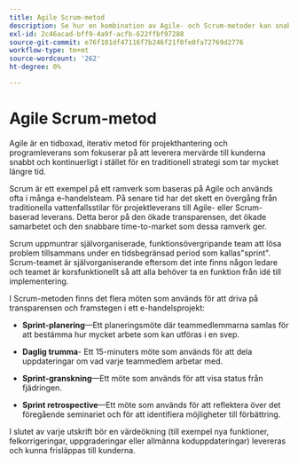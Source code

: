 ```yaml
---
title: Agile Scrum-metod
description: Se hur en kombination av Agile- och Scrum-metoder kan snabba upp ert e-handelsprojekt.
exl-id: 2c46acad-bff9-4a9f-acfb-622ffbf97288
source-git-commit: e76f101df47116f7b246f21f0fe0fa72769d2776
workflow-type: tm+mt
source-wordcount: '262'
ht-degree: 0%

---
```


# Agile Scrum-metod

Agile är en tidboxad, iterativ metod för projekthantering och programleverans som fokuserar på att leverera mervärde till kunderna snabbt och kontinuerligt i stället för en traditionell strategi som tar mycket längre tid.

Scrum är ett exempel på ett ramverk som baseras på Agile och används ofta i många e-handelsteam. På senare tid har det skett en övergång från traditionella vattenfallsstilar för projektleverans till Agile- eller Scrum-baserad leverans. Detta beror på den ökade transparensen, det ökade samarbetet och den snabbare time-to-market som dessa ramverk ger.

Scrum uppmuntrar självorganiserade, funktionsövergripande team att lösa problem tillsammans under en tidsbegränsad period som kallas&quot;sprint&quot;. Scrum-teamet är självorganiserande eftersom det inte finns någon ledare och teamet är korsfunktionellt så att alla behöver ta en funktion från idé till implementering.

I Scrum-metoden finns det flera möten som används för att driva på transparensen och framstegen i ett e-handelsprojekt:

- **Sprint-planering**—Ett planeringsmöte där teammedlemmarna samlas för att bestämma hur mycket arbete som kan utföras i en svep.

- **Daglig trumma**- Ett 15-minuters möte som används för att dela uppdateringar om vad varje teammedlem arbetar med.

- **Sprint-granskning**—Ett möte som används för att visa status från fjädringen.

- **Sprint retrospective**—Ett möte som används för att reflektera över det föregående seminariet och för att identifiera möjligheter till förbättring.

I slutet av varje utskrift bör en värdeökning (till exempel nya funktioner, felkorrigeringar, uppgraderingar eller allmänna koduppdateringar) levereras och kunna frisläppas till kunderna.
